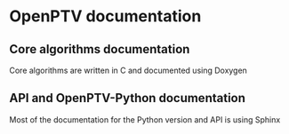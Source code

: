 # OpenPTV documentation

## Core algorithms documentation

Core algorithms are written in C and documented using Doxygen

## API and OpenPTV-Python documentation

Most of the documentation for the Python version and API is using Sphinx 